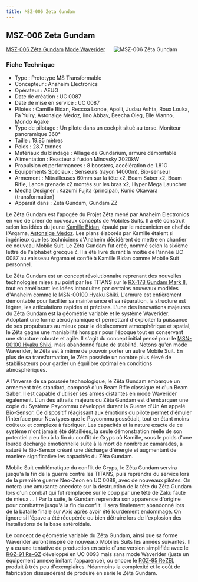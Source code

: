 ```yaml
---
title: MSZ-006 Zeta Gundam
---
```


MSZ-006 Zeta Gundam
-------------------


[MSZ-006 Zêta Gundam](javascript:change_image_m('images/stories/saga/zetagundam/mechas/aeug/msz-006.png');) [Mode Waverider](javascript:change_image_m('images/stories/saga/zetagundam/mechas/aeug/msz-006-wr.png');)      ![MSZ-006 Zêta Gundam](/images/stories/saga/zetagundam/mechas/aeug/msz-006.png)    


### Fiche Technique


- Type : Prototype MS Transformable  
- Concepteur : Anaheim Electronics  
- Opérateur : AEUG  
- Date de création : UC 0087  
- Date de mise en service : UC 0087  
- Pilotes : Camille Bidan, Reccoa Londe, Apolli, Judau Ashta, Roux Louka, Fa Yuiry, Astonaige Medoz, Iino Abbav, Beecha Oleg, Elle Vianno, Mondo Agake  
- Type de pilotage : Un pilote dans un cockpit situé au torse. Moniteur panoramique 360°  
- Taille : 19.85 mètres  
- Poids : 28.7 tonnes  
- Matériaux du blindage : Alliage de Gundarium, armure démontable  
- Alimentation : Reacteur à fusion Minovsky 2020kW  
- Propulsion et performances : 8 boosters, accélération de 1.81G  
- Equipements Spéciaux : Senseurs (rayon 14000m), Bio-senseur  
- Armement : Mitrailleuses 60mm sur la tête x2, Beam Saber x2, Beam Rifle, Lance grenade x2 montés sur les bras x2, Hyper Mega Launcher  
- Mecha Designer : Kazumi Fujita (principal), Kunio Okawara (transformation)  
- Apparaît dans : Zeta Gundam, Gundam ZZ


Le Zêta Gundam est l'apogée du Projet Zêta mené par Anaheim Electronics en vue de créer de nouveaux concepts de Mobiles Suits. Il a été construit selon les idées du jeune [Kamille Bidan](uc/zeta-gundam/kamille-bidan.html), épaulé par le mécanicien en chef de l'Argama, [Astonaige Medoz](uc/zeta-gundam/astonaige-medoz.html). Les plans élaborés par Kamille étaient si ingénieux que les techniciens d'Anaheim décidèrent de mettre en chantier ce nouveau Mobile Suit. Le Zêta Gundam fut créé, nommé selon la sixième lettre de l'alphabet grecque ζ. Il a été livré durant la moitié de l'année UC 0087 au vaisseau Argama et confié à Kamille Bidan comme Mobile Suit personnel.


Le Zêta Gundam est un concept révolutionnaire reprenant des nouvelles technologies mises au point par les TITANS sur le [RX-178 Gundam Mark II](uc/zeta-gundam/rx-178-gundam-mark-ii.html), tout en améliorant les idées introduites par certains nouveaux modèles d'Anaheim comme le [MSN-00100 Hyaku Shiki](uc/zeta-gundam/msn-0100-hyaku-shiki.html). L'armure est entièrement démontable pour faciliter sa maintenance et sa réparation, la structure est légère, les articulations rapides et précises. L'une des innovations majeures du Zêta Gundam est la géométrie variable et le système Waverider. Adoptant une forme aérodynamique et permettant d'exploiter la puissance de ses propulseurs au mieux pour le déplacement atmosphérique et spatial, le Zêta gagne une maniabilité hors pair pour l'époque tout en conservant une structure robuste et agile. Il s'agit du concept initial pensé pour le [MSN-00100 Hyaku Shiki](uc/zeta-gundam/msn-0100-hyaku-shiki.html), mais abandonné faute de stabilité. Notons qu'en mode Waverider, le Zêta est à même de pouvoir porter un autre Mobile Suit. En plus de sa transformation, le Zêta possède un nombre plus élevé de stabilisateurs pour garder un équilibre optimal en conditions atmosphériques.


A l'inverse de sa poussée technologique, le Zêta Gundam embarque un armement très standard, composé d'un Beam Rifle classique et d'un Beam Saber. Il est capable d'utiliser ses armes distantes en mode Waverider également. L'un des attraits majeurs du Zêta Gundam est d'embarquer une copie du Système Psycommu développé durant la Guerre d'Un An appelé Bio-Sensor. Ce dispositif réagissant aux émotions du pilote permet d'émuler l'interface pour Newtypes que le Psycommu possédait, tout en étant moins coûteux et complexe à fabriquer. Les capacités et la nature exacte de ce système n'ont jamais été détaillées, la seule démonstration réelle de son potentiel a eu lieu à la fin du conflit de Gryps où Kamille, sous le poids d'une lourde décharge émotionnelle suite à la mort de nombreux camarades, a saturé le Bio-Sensor créant une décharge d'énergie et augmentant de manière significative les capacités du Zêta Gundam.


Mobile Suit emblématique du conflit de Gryps, le Zêta Gundam servira jusqu'à la fin de la guerre contre les TITANS, puis reprendra du service lors de la première guerre Neo-Zeon en UC 0088, avec de nouveaux pilotes. On notera une amusante anecdote sur la destruction de la tête du Zêta Gundam lors d'un combat qui fut remplacée sur le coup par une tête de Zaku faute de mieux ... ! Par la suite, le Gundam reprendra son apparence d'origine pour combattre jusqu'à la fin du conflit. Il sera finalement abandonné lors de la bataille finale sur Axis après avoir été lourdement endommagé. On ignore si l'épave a été récupérée ou bien détruire lors de l'explosion des installations de la base astéroidale.


Le concept de géométrie variable du Zêta Gundam, ainsi que sa forme Waverider auront inspiré de nouveaux Mobiles Suits les années suivantes. Il y a eu une tentative de production en série d'une version simplifiée avec le [RGZ-91 Re-GZ](uc/chars-counterattack/rgz-91-re-gz.html) développé en UC 0093 mais sans mode Waverider (juste un équipement annexe imitant l'apparence), ou encore le [RGZ-95 ReZEL](uc/gundam-unicorn/rgz-95-rezel.html) produit à très peu d'exemplaires. Néanmoins la complexité et le coût de fabrication dissuadèrent de produire en série le Zêta Gundam.

